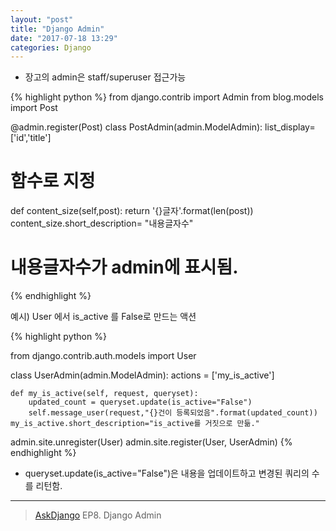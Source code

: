 ```yaml
---
layout: "post"
title: "Django Admin"
date: "2017-07-18 13:29"
categories: Django
---
```


- 장고의 admin은 staff/superuser 접근가능

{% highlight python %}
from django.contrib import Admin
from blog.models import Post

@admin.register(Post)
class PostAdmin(admin.ModelAdmin):
  list_display=['id','title']
  # 함수로 지정
  def content_size(self,post):
    return '{}글자'.format(len(post))
  content_size.short_description= "내용글자수"
  # 내용글자수가 admin에 표시됨.

{% endhighlight %}

예시) User 에서  is_active 를 False로 만드는 액션

{% highlight python %}

from django.contrib.auth.models import User

class UserAdmin(admin.ModelAdmin):
    actions = ['my_is_active']

    def my_is_active(self, request, queryset):
        updated_count = queryset.update(is_active="False")
        self.message_user(request,"{}건이 등록되었음".format(updated_count))
    my_is_active.short_description="is_active를 거짓으로 만듦."

admin.site.unregister(User)
admin.site.register(User, UserAdmin)
{% endhighlight %}

- queryset.update(is_active="False")은 내용을 업데이트하고 변경된 쿼리의 수를 리턴함.


-----
> [AskDjango](https://nomade.kr) EP8. Django Admin

